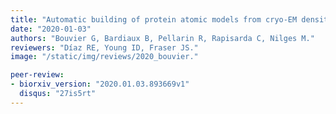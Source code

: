 ```yaml
---
title: "Automatic building of protein atomic models from cryo-EM density maps using residue co-evolution."
date: "2020-01-03"
authors: "Bouvier G, Bardiaux B, Pellarin R, Rapisarda C, Nilges M."
reviewers: "Díaz RE, Young ID, Fraser JS."
image: "/static/img/reviews/2020_bouvier."

peer-review:
- biorxiv_version: "2020.01.03.893669v1"
  disqus: "27is5rt"
---
```

